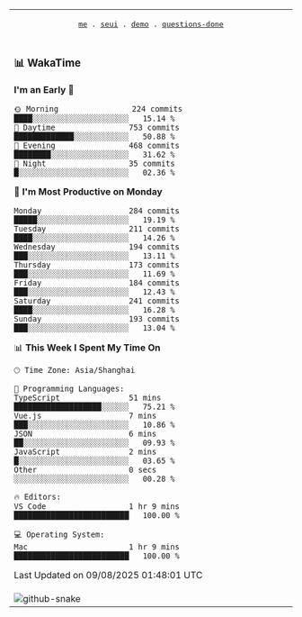 
<div align="center">

<table>
<tr><td>
  <p align="center">
  <samp>
    <a href="https://github.com/seaeam/seaeam">me</a> .
    <a href="https://github.com/SeaMmMm/se-element">seui</a> .
    <a href="https://github.com/seaeam/project-demo">demo</a> .
    <a href="https://github.com/506-FETL/one-question-per-day">questions-done</a>
    
  </samp>
    </p>
</td></tr>

<tr><td>

### 📊 WakaTime

<!--START_SECTION:waka-->
**I'm an Early 🐤** 

```text
🌞 Morning                224 commits         ████░░░░░░░░░░░░░░░░░░░░░   15.14 % 
🌆 Daytime                753 commits         █████████████░░░░░░░░░░░░   50.88 % 
🌃 Evening                468 commits         ████████░░░░░░░░░░░░░░░░░   31.62 % 
🌙 Night                  35 commits          █░░░░░░░░░░░░░░░░░░░░░░░░   02.36 % 
```
📅 **I'm Most Productive on Monday** 

```text
Monday                   284 commits         █████░░░░░░░░░░░░░░░░░░░░   19.19 % 
Tuesday                  211 commits         ████░░░░░░░░░░░░░░░░░░░░░   14.26 % 
Wednesday                194 commits         ███░░░░░░░░░░░░░░░░░░░░░░   13.11 % 
Thursday                 173 commits         ███░░░░░░░░░░░░░░░░░░░░░░   11.69 % 
Friday                   184 commits         ███░░░░░░░░░░░░░░░░░░░░░░   12.43 % 
Saturday                 241 commits         ████░░░░░░░░░░░░░░░░░░░░░   16.28 % 
Sunday                   193 commits         ███░░░░░░░░░░░░░░░░░░░░░░   13.04 % 
```


📊 **This Week I Spent My Time On** 

```text
🕑︎ Time Zone: Asia/Shanghai

💬 Programming Languages: 
TypeScript               51 mins             ███████████████████░░░░░░   75.21 % 
Vue.js                   7 mins              ███░░░░░░░░░░░░░░░░░░░░░░   10.86 % 
JSON                     6 mins              ██░░░░░░░░░░░░░░░░░░░░░░░   09.93 % 
JavaScript               2 mins              █░░░░░░░░░░░░░░░░░░░░░░░░   03.65 % 
Other                    0 secs              ░░░░░░░░░░░░░░░░░░░░░░░░░   00.28 % 

🔥 Editors: 
VS Code                  1 hr 9 mins         █████████████████████████   100.00 % 

💻 Operating System: 
Mac                      1 hr 9 mins         █████████████████████████   100.00 % 
```


 Last Updated on 09/08/2025 01:48:01 UTC
<!--END_SECTION:waka-->
</td></tr>

<tr><td>
  <img alt="github-snake" src="profile-snake-contrib/github-user-contribution.svg"/>
</td></tr>

</table>
